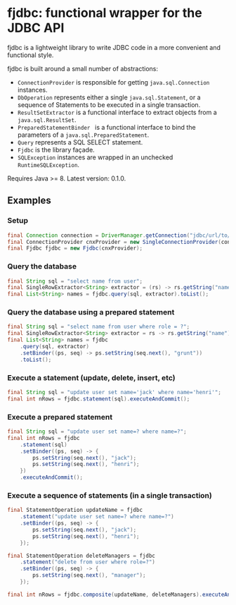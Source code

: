 # fjdbc: functional wrapper for the JDBC API

fjdbc is a lightweight library to write JDBC code in a more convenient and functional style.

fjdbc is built around a small number of abstractions:
* ```ConnectionProvider``` is responsible for getting ```java.sql.Connection``` instances.
* ```DbOperation``` represents either a single ```java.sql.Statement```, or a sequence of Statements to be executed in a single transaction.
* ```ResultSetExtractor``` is a functional interface to extract objects from a ```java.sql.ResultSet```.
* ```PreparedStatementBinder ``` is a functional interface to bind the parameters of a ```java.sql.PreparedStatement```.
* ```Query``` represents a SQL SELECT statement.
* ```Fjdbc``` is the library façade.
* ```SQLException``` instances are wrapped in an unchecked ```RuntimeSQLException```.

Requires Java >= 8.
Latest version: 0.1.0.

## Examples
### Setup
```java
final Connection connection = DriverManager.getConnection("jdbc/url/to/database");
final ConnectionProvider cnxProvider = new SingleConnectionProvider(connection);
final Fjdbc fjdbc = new Fjdbc(cnxProvider);
```

### Query the database
```java
final String sql = "select name from user";
final SingleRowExtractor<String> extractor = (rs) -> rs.getString("name");
final List<String> names = fjdbc.query(sql, extractor).toList();
```

### Query the database using a prepared statement
```java
final String sql = "select name from user where role = ?";
final SingleRowExtractor<String> extractor = rs -> rs.getString("name");
final List<String> names = fjdbc
	.query(sql, extractor)
	.setBinder((ps, seq) -> ps.setString(seq.next(), "grunt"))
	.toList();
```

### Execute a statement (update, delete, insert, etc)
```java
final String sql = "update user set name='jack' where name='henri'";
final int nRows = fjdbc.statement(sql).executeAndCommit();
```

### Execute a prepared statement
```java
final String sql = "update user set name=? where name=?";
final int nRows = fjdbc
	.statement(sql)
	.setBinder((ps, seq) -> {
		ps.setString(seq.next(), "jack");
		ps.setString(seq.next(), "henri");
	})
	.executeAndCommit();
```

### Execute a sequence of statements (in a single transaction)
```java
final StatementOperation updateName = fjdbc
	.statement("update user set name=? where name=?")
	.setBinder((ps, seq) -> {
		ps.setString(seq.next(), "jack");
		ps.setString(seq.next(), "henri");
	});

final StatementOperation deleteManagers = fjdbc
	.statement("delete from user where role=?")
	.setBinder((ps, seq) -> {
		ps.setString(seq.next(), "manager");
	});

final int nRows = fjdbc.composite(updateName, deleteManagers).executeAndCommit();
```

